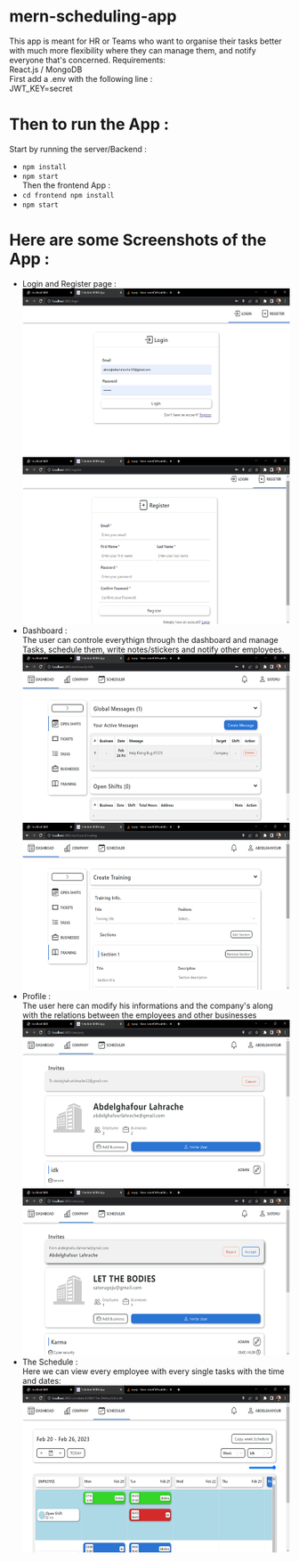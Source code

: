 # mern-scheduling-app
This app is meant for HR or Teams who want to organise their tasks better with much more flexibility where they can manage them, and notify everyone that's concerned.
Requirements: <br/>
React.js / MongoDB <br/>
First add a .env with the following line : <br/>
    JWT_KEY=secret <br/>
 # Then to run the App : <br/>
Start by running the server/Backend : <br/>
- ```npm install``` <br/>
- ```npm start``` <br/>
Then the frontend App : <br/>
- ```cd frontend npm install``` <br/>
- ```npm start``` <br/>
 # Here are some Screenshots of the App : <br/>
 - Login and Register page : <br/>
<img src="./pics/1.png" alt="index1" height="300px"/> <br/>
<img src="./pics/2.png" alt="index1" height="300px"/> <br/>
 - Dashboard : <br/>
The user can controle everythign through the dashboard and manage Tasks, schedule them, write notes/stickers and notify other employees. <br/>
<img src="./pics/3.png" alt="index1" height="300px"/> <br/>
<img src="./pics/6.png" alt="index1" height="300px"/> <br/>
 - Profile : <br/>
The user here can modify his informations and the company's along with the relations between the employees and other businesses <br/>
<img src="./pics/4.png" alt="index1" height="300px"/><br/>
<img src="./pics/5.png" alt="index1" height="300px"/><br/>
 - The Schedule : <br/>
Here we can view every employee with every single tasks with the time and dates: <br/>
<img src="./pics/7.png" alt="index1" height="300px"/><br/>





